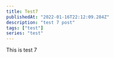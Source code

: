 ```yaml
---
title: Test7
publishedAt: "2022-01-16T22:12:09.284Z"
description: "test 7 post"
tags: ["test"]
series: "test"
---
```


This is test 7
